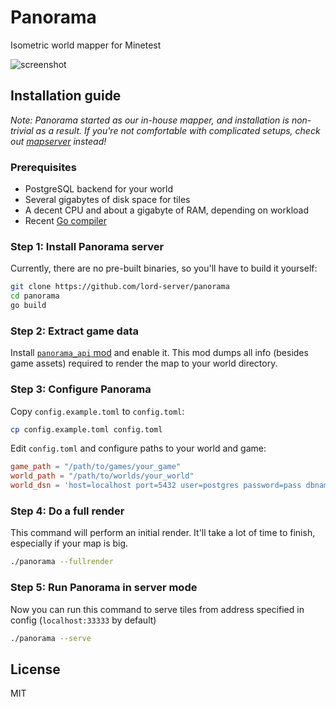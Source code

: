 # Panorama

Isometric world mapper for Minetest

![screenshot](https://user-images.githubusercontent.com/4698994/163820087-6473cbc4-b790-4e6d-9130-aedb5bf1eddf.png)

## Installation guide

*Note: Panorama started as our in-house mapper, and installation is
non-trivial as a result. If you're not comfortable with complicated
setups, check out [mapserver] instead!*

### Prerequisites

- PostgreSQL backend for your world
- Several gigabytes of disk space for tiles
- A decent CPU and about a gigabyte of RAM, depending on workload
- Recent [Go compiler][go]

### Step 1: Install Panorama server

Currently, there are no pre-built binaries, so you'll have to build
it yourself:

```sh
git clone https://github.com/lord-server/panorama
cd panorama
go build
```

### Step 2: Extract game data

Install [`panorama_api` mod][panorama_api] and enable it.
This mod dumps all info (besides game assets) required to render the
map to your world directory.

### Step 3: Configure Panorama

Copy `config.example.toml` to `config.toml`:
```sh
cp config.example.toml config.toml
```

Edit `config.toml` and configure paths to your world and game:

```toml
game_path = "/path/to/games/your_game"
world_path = "/path/to/worlds/your_world"
world_dsn = 'host=localhost port=5432 user=postgres password=pass dbname=world'
```

### Step 4: Do a full render

This command will perform an initial render. It'll take a lot of
time to finish, especially if your map is big.

```sh
./panorama --fullrender
```

### Step 5: Run Panorama in server mode

Now you can run this command to serve tiles from address specified in config
(`localhost:33333` by default) 

```sh
./panorama --serve
```

## License

MIT

[mapserver]: https://github.com/minetest-mapserver/mapserver
[go]: https://go.dev/
[panorama_api]: https://github.com/lord-server/panorama_api